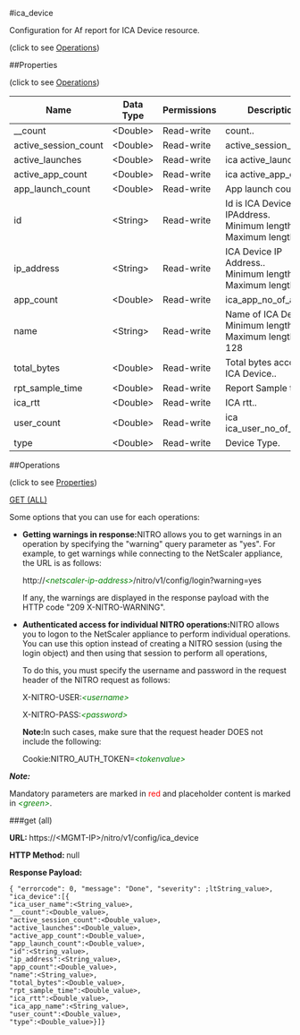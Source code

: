 #ica_device



Configuration for Af report for ICA Device resource.

<span>(click to see [Operations](#operations))</span>



##Properties 

<span>(click to see [Operations](#operations))</span>





<table><thead><tr><th>Name</th><th>Data Type</th><th>Permissions</th><th>Description</th></tr></thead><tbody><tr><td>__count</td><td>&lt;Double></td><td>Read-write</td><td>count..</td></tr><tr><td>active_session_count</td><td>&lt;Double></td><td>Read-write</td><td>active_session_count..</td></tr><tr><td>active_launches</td><td>&lt;Double></td><td>Read-write</td><td>ica active_launches.</td></tr><tr><td>active_app_count</td><td>&lt;Double></td><td>Read-write</td><td>ica active_app_count..</td></tr><tr><td>app_launch_count</td><td>&lt;Double></td><td>Read-write</td><td>App launch count..</td></tr><tr><td>id</td><td>&lt;String></td><td>Read-write</td><td>Id is ICA Device IPAddress.<br>Minimum length = 1<br>Maximum length = 64</td></tr><tr><td>ip_address</td><td>&lt;String></td><td>Read-write</td><td>ICA Device IP Address..<br>Minimum length = 1<br>Maximum length = 64</td></tr><tr><td>app_count</td><td>&lt;Double></td><td>Read-write</td><td>ica_app_no_of_apps.</td></tr><tr><td>name</td><td>&lt;String></td><td>Read-write</td><td>Name of ICA Device.<br>Minimum length = 1<br>Maximum length = 128</td></tr><tr><td>total_bytes</td><td>&lt;Double></td><td>Read-write</td><td>Total bytes accounted ICA Device..</td></tr><tr><td>rpt_sample_time</td><td>&lt;Double></td><td>Read-write</td><td>Report Sample time..</td></tr><tr><td>ica_rtt</td><td>&lt;Double></td><td>Read-write</td><td>ICA rtt..</td></tr><tr><td>user_count</td><td>&lt;Double></td><td>Read-write</td><td>ica ica_user_no_of_users..</td></tr><tr><td>type</td><td>&lt;Double></td><td>Read-write</td><td>Device Type.</td></tr></tbody></table>

##Operations 

<span>(click to see [Properties](#properties))</span>





[GET (ALL)](#get-all)





Some options that you can use for each operations:

<ul><li><p><b>Getting warnings in response:</b>NITRO allows you to get warnings in an operation by specifying the "warning" query parameter as "yes". For example, to get warnings while connecting to the NetScaler appliance, the URL is as follows:</p><p>http://<span style="color:green;font-style:italic;">&lt;netscaler-ip-address&gt;</span>/nitro/v1/config/login?warning=yes</p><p>If any, the warnings are displayed in the response payload with the HTTP code "209 X-NITRO-WARNING".</p></li><li><p><b>Authenticated access for individual NITRO operations:</b>NITRO allows you to logon to the NetScaler appliance to perform individual operations. You can use this option instead of creating a NITRO session (using the login object) and then using that session to perform all operations,</p><p>To do this, you must specify the username and password in the request header of the NITRO request as follows:</p><p>X-NITRO-USER:<span style="color:green;font-style:italic;">&lt;username&gt;</span></p><p>X-NITRO-PASS:<span style="color:green;font-style:italic;">&lt;password&gt;</span></p><p><b>Note:</b>In such cases, make sure that the request header DOES not include the following:</p><p>Cookie:NITRO_AUTH_TOKEN=<span style="color:green;font-style:italic;">&lt;tokenvalue&gt;</span></p></li></ul>







***Note:*** 

Mandatory parameters are marked in <span style="color:#FF0000;">red</span> and placeholder content is marked in <span style="color:green;font-style:italic">&lt;green&gt;</span>.



###get (all)







<b>URL: </b>https://&lt;MGMT-IP&gt;/nitro/v1/config/ica_device

<b>HTTP Method: </b>null

<b>Response Payload: </b>
```
{ "errorcode": 0, "message": "Done", "severity": ;ltString_value>, "ica_device":[{
"ica_user_name":<String_value>,
"__count":<Double_value>,
"active_session_count":<Double_value>,
"active_launches":<Double_value>,
"active_app_count":<Double_value>,
"app_launch_count":<Double_value>,
"id":<String_value>,
"ip_address":<String_value>,
"app_count":<Double_value>,
"name":<String_value>,
"total_bytes":<Double_value>,
"rpt_sample_time":<Double_value>,
"ica_rtt":<Double_value>,
"ica_app_name":<String_value>,
"user_count":<Double_value>,
"type":<Double_value>}]}
```







